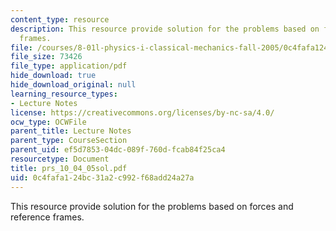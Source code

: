 ```yaml
---
content_type: resource
description: This resource provide solution for the problems based on forces and reference
  frames.
file: /courses/8-01l-physics-i-classical-mechanics-fall-2005/0c4fafa124bc31a2c992f68add24a27a_prs_10_04_05sol.pdf
file_size: 73426
file_type: application/pdf
hide_download: true
hide_download_original: null
learning_resource_types:
- Lecture Notes
license: https://creativecommons.org/licenses/by-nc-sa/4.0/
ocw_type: OCWFile
parent_title: Lecture Notes
parent_type: CourseSection
parent_uid: ef5d7853-04dc-089f-760d-fcab84f25ca4
resourcetype: Document
title: prs_10_04_05sol.pdf
uid: 0c4fafa1-24bc-31a2-c992-f68add24a27a
---
```

This resource provide solution for the problems based on forces and reference frames.